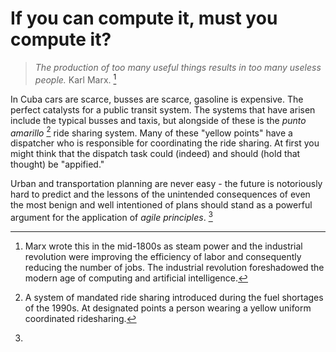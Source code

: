 # If you can compute it, must you compute it?

> *The production of too many useful things results in too many useless people.* Karl Marx. [^marx]

In Cuba cars are scarce, busses are scarce, gasoline is expensive. The perfect catalysts for a public transit system. The systems that have arisen include the typical busses and taxis, but alongside of these is the *punto amarillo* [^amarillo] ride sharing system. Many of these "yellow points" have a dispatcher who is responsible for coordinating the ride sharing. At first you might think that the dispatch task could (indeed) and should (hold that thought) be "appified."

Urban and transportation planning are never easy - the future is notoriously hard to predict and the lessons of the unintended consequences of even the most benign and well intentioned of plans should stand as a powerful argument for the application of *agile principles*. [^agile]

[^marx]: Marx wrote this in the mid-1800s as steam power and the industrial revolution were improving the efficiency of labor and consequently reducing the number of jobs. The industrial revolution foreshadowed the modern age of computing and artificial intelligence.

[^amarillo]: A system of mandated ride sharing introduced during the fuel shortages of the 1990s. At designated points a person wearing a yellow uniform coordinated ridesharing.

[^agile]: 
